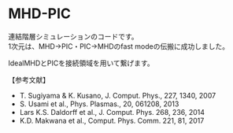 # MHD-PIC

連結階層シミュレーションのコードです。 \
1次元は、MHD→PIC・PIC→MHDのfast modeの伝搬に成功しました。

IdealMHDとPICを接続領域を用いて繋げます。



【参考文献】
- T. Sugiyama & K. Kusano, J. Comput. Phys., 227, 1340, 2007 
- S. Usami et al., Phys. Plasmas., 20, 061208, 2013 
- Lars K.S. Daldorff et al., J. Comput. Phys. 268, 236, 2014
- K.D. Makwana et al., Comput. Phys. Comm. 221, 81, 2017
